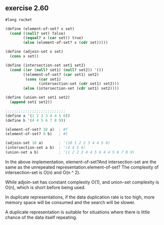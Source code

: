 ## exercise 2.60

```Scheme
#lang racket

(define (element-of-set? x set)
  (cond ((null? set) false)
        ((equal? x (car set)) true)
        (else (element-of-set? x (cdr set)))))

(define (adjoin-set x set)
  (cons x set))

(define (intersection-set set1 set2)
  (cond ((or (null? set1) (null? set2)) '())
        ((element-of-set? (car set1) set2)
         (cons (car set1)
               (intersection-set (cdr set1) set2)))
        (else (intersection-set (cdr set1) set2))))

(define (union-set set1 set2)
  (append set1 set2))

;;;;;;;;;;;;;;;;;;;;;;;;;;;
(define a '(1 2 2 3 4 4 5 6))
(define b '(4 4 5 6 7 8 9))

(element-of-set? 10 a)  ; #f
(element-of-set? 9 b)   ; #t

(adjoin-set 10 a)       ; '(10 1 2 2 3 4 4 5 6)
(intersection-set a b)  ; '(4 4 5 6)
(union-set a b)         ; '(1 2 2 3 4 4 5 6 4 4 5 6 7 8 9)

```

In the above implementation, element-of-set?And intersection-set are the same as the unrepeated representation.element-of-set? The complexity of intersection-set is O(n) and O(n ^ 2).

While adjoin-set has constant complexity O(1), and union-set complexity is O(n), which is short before being used.

In duplicate representations, if the data duplication rate is too high, more memory space will be consumed and the search will be slower.

A duplicate representation is suitable for situations where there is little chance of the data itself repeating.
